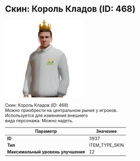 # Скин: Король Кладов (ID: 468)

![Item Image](../img/3937.webp?raw=true)

Скин: Король Кладов (ID: 468)<br>Можно приобрести на центральном рынке у игроков.<br>Используется для изменения внешнего<br>вида персонажа. Можно надеть.


| Параметр | Значение |
|----------|----------|
| **ID** | 3937 |
| **Тип** | ITEM_TYPE_SKIN |
| **Максимальный уровень улучшения** | 12 |

